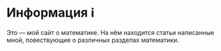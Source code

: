 # Информация ℹ️
Это — мой сайт о математике. На нём находится статьи написанные мной, повествующие о различных разделах математики.
